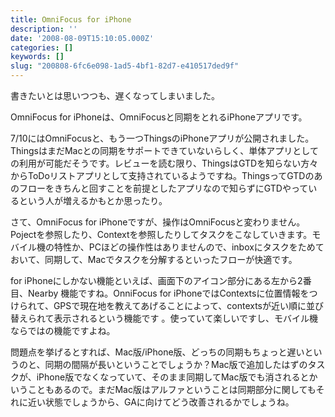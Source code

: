 ```yaml
---
title: OmniFocus for iPhone
description: ''
date: '2008-08-09T15:10:05.000Z'
categories: []
keywords: []
slug: "200808-6fc6e098-1ad5-4bf1-82d7-e410517ded9f"
---
```

書きたいとは思いつつも、遅くなってしまいました。

OmniFocus for iPhoneは、OmniFocusと同期をとれるiPhoneアプリです。

7/10にはOmniFocusと、もう一つThingsのiPhoneアプリが公開されました。ThingsはまだMacとの同期をサポートできていないらしく、単体アプリとしての利用が可能だそうです。レビューを読む限り、ThingsはGTDを知らない方々からToDoリストアプリとして支持されているようですね。ThingsってGTDのあのフローをきちんと回すことを前提としたアプリなので知らずにGTDやっているという人が増えるかもとか思ったり。

さて、OmniFocus for iPhoneですが、操作はOmniFocusと変わりません。Pojectを参照したり、Contextを参照したりしてタスクをこなしていきます。モバイル機の特性か、PCほどの操作性はありませんので、inboxにタスクをためておいて、同期して、Macでタスクを分解するといったフローが快適です。

for iPhoneにしかない機能といえば、画面下のアイコン部分にある左から2番目、Nearby 機能ですね。OnniFocus for iPhoneではContextsに位置情報をつけられて、GPSで現在地を教えてあげることによって、contextsが近い順に並び替えられて表示されるという機能です 。使っていて楽しいですし、モバイル機ならではの機能ですよね。

問題点を挙げるとすれば、Mac版/iPhone版、どっちの同期もちょっと遅いというのと、同期の間隔が長いということでしょうか？Mac版で追加したはずのタスクが、iPhone版でなくなっていて、そのまま同期してMac版でも消されるとかいうこともあるので。まだMac版はアルファということは同期部分に関してもそれに近い状態でしょうから、GAに向けてどう改善されるかでしょうね。